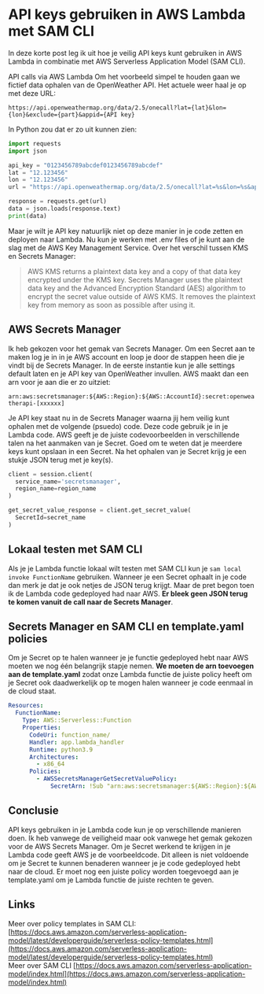 # API keys gebruiken in AWS Lambda met SAM CLI

In deze korte post leg ik uit hoe je veilig API keys kunt gebruiken in AWS Lambda in combinatie met AWS Serverless Application Model (SAM CLI).

API calls via AWS Lambda
Om het voorbeeld simpel te houden gaan we fictief data ophalen van de OpenWeather API. Het actuele weer haal je op met deze URL:

`https://api.openweathermap.org/data/2.5/onecall?lat={lat}&lon={lon}&exclude={part}&appid={API key}`

In Python zou dat er zo uit kunnen zien:

``` python
import requests
import json

api_key = "0123456789abcdef0123456789abcdef"
lat = "12.123456"
lon = "12.123456"
url = "https://api.openweathermap.org/data/2.5/onecall?lat=%s&lon=%s&appid=%s&units=metric" % (lat, lon, api_key)

response = requests.get(url)
data = json.loads(response.text)
print(data)
```

Maar je wilt je API key natuurlijk niet op deze manier in je code zetten en deployen naar Lambda. 
Nu kun je werken met .env files of je kunt aan de slag met de AWS Key Management Service. Over het verschil tussen KMS en Secrets Manager:

> AWS KMS returns a plaintext data key and a copy of that data key encrypted under the KMS key. 
Secrets Manager uses the plaintext data key and the Advanced Encryption Standard (AES) algorithm to encrypt the secret value outside of AWS KMS. 
It removes the plaintext key from memory as soon as possible after using it.

## AWS Secrets Manager
Ik heb gekozen voor het gemak van Secrets Manager. Om een Secret aan te maken log je in in je AWS account en loop je door de stappen heen die je vindt bij de 
Secrets Manager. In de eerste instantie kun je alle settings default laten en je API key van OpenWeather invullen. AWS maakt dan een arn voor je aan die er zo uitziet:

`arn:aws:secretsmanager:${AWS::Region}:${AWS::AccountId}:secret:openweatherapi-[xxxxxx]`

Je API key staat nu in de Secrets Manager waarna jij hem veilig kunt ophalen met de volgende (psuedo) code. Deze code gebruik je in je Lambda code.
AWS geeft je de juiste codevoorbeelden in verschillende talen na het aanmaken van je Secret. Goed om te weten dat je meerdere keys kunt opslaan in een Secret. Na het ophalen van je Secret krijg je een stukje JSON terug met je key(s).

``` python
client = session.client(
  service_name='secretsmanager',
  region_name=region_name
)

get_secret_value_response = client.get_secret_value(
  SecretId=secret_name
)
```

## Lokaal testen met SAM CLI
Als je je Lambda functie lokaal wilt testen met SAM CLI kun je `sam local invoke FunctionName` gebruiken. Wanneer je een Secret ophaalt in je code dan merk je dat je ook netjes de JSON terug krijgt. Maar de pret begon toen ik de Lambda code gedeployed had naar AWS. **Er bleek geen JSON terug te komen vanuit de call naar de Secrets Manager**. 

## Secrets Manager en SAM CLI en template.yaml policies
Om je Secret op te halen wanneer je je functie gedeployed hebt naar AWS moeten we nog één belangrijk stapje nemen. **We moeten de arn toevoegen aan de template.yaml** zodat onze Lambda functie de juiste policy heeft om je Secret ook daadwerkelijk op te mogen halen wanneer je code eenmaal in de cloud staat.

``` yaml
Resources:
  FunctionName:
    Type: AWS::Serverless::Function
    Properties:
      CodeUri: function_name/
      Handler: app.lambda_handler
      Runtime: python3.9
      Architectures:
        - x86_64
      Policies:
        - AWSSecretsManagerGetSecretValuePolicy:
            SecretArn: !Sub "arn:aws:secretsmanager:${AWS::Region}:${AWS::AccountId}:secret:openweatherapi-[xxxxxx]"
```

## Conclusie
API keys gebruiken in je Lambda code kun je op verschillende manieren doen. 
Ik heb vanwege de veiligheid maar ook vanwege het gemak gekozen voor de AWS Secrets Manager. 
Om je Secret werkend te krijgen in je Lambda code geeft AWS je de voorbeeldcode. 
Dit alleen is niet voldoende om je Secret te kunnen benaderen wanneer je je code gedeployed hebt naar de cloud. 
Er moet nog een juiste policy worden toegevoegd aan je template.yaml om je Lambda functie de juiste rechten te geven.

## Links
Meer over policy templates in SAM CLI: [https://docs.aws.amazon.com/serverless-application-model/latest/developerguide/serverless-policy-templates.html](https://docs.aws.amazon.com/serverless-application-model/latest/developerguide/serverless-policy-templates.html)  
Meer over SAM CLI
[https://docs.aws.amazon.com/serverless-application-model/index.html](https://docs.aws.amazon.com/serverless-application-model/index.html)



